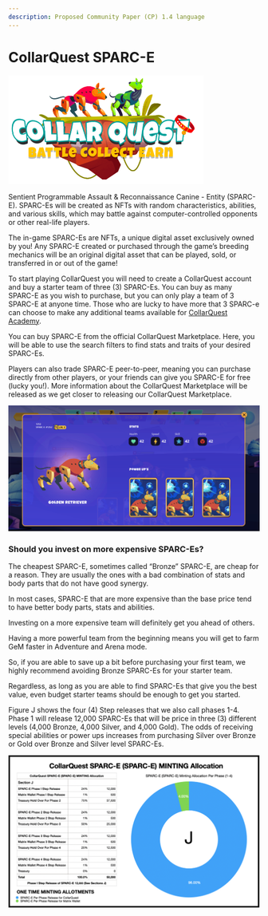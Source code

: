```yaml
---
description: Proposed Community Paper (CP) 1.4 language
---
```


# CollarQuest SPARC-E

![](../../.gitbook/assets/CollarQuest-SM.png)

Sentient Programmable Assault & Reconnaissance Canine - Entity (SPARC-E).  SPARC-Es will be created as NFTs with random characteristics, abilities, and various skills, which may battle against computer-controlled opponents or other real-life players.

The in-game SPARC-Es are NFTs, a unique digital asset exclusively owned by you! Any SPARC-E created or purchased through the game’s breeding mechanics will be an original digital asset that can be played, sold, or transferred in or out of the game!

To start playing CollarQuest you will need to create a CollarQuest account and buy a starter team of three (3) SPARC-Es.  You can buy as many SPARC-E as you wish to purchase, but you can only play a team of 3 SPARC-E at anyone time.  Those who are lucky to have more that 3 SPARC-e can choose to make any additional teams available for [CollarQuest Academy](../../collarquest/collarquest/collarquest-academy.md).

You can buy SPARC-E from the official CollarQuest Marketplace. Here, you will be able to use the search filters to find stats and traits of your desired SPARC-Es.

Players can also trade SPARC-E peer-to-peer, meaning you can purchase directly from other players, or your friends can give you SPARC-E for free (lucky you!).  More information about the CollarQuest Marketplace will be released as we get closer to releasing our CollarQuest Marketplace.

![SPARC-E STATS](../../.gitbook/assets/SPARC-E.png)

### Should you invest on more expensive SPARC-Es?

The cheapest SPARC-E, sometimes called “Bronze” SPARC-E, are cheap for a reason. They are usually the ones with a bad combination of stats and body parts that do not have good synergy.

In most cases, SPARC-E that are more expensive than the base price tend to have better body parts, stats and abilities.

Investing on a more expensive team will definitely get you ahead of others.

Having a more powerful team from the beginning means you will get to farm GeM faster in Adventure and Arena mode.

So, if you are able to save up a bit before purchasing your first team, we highly recommend avoiding Bronze SPARC-Es for your starter team.

Regardless, as long as you are able to find SPARC-Es that give you the best value, even budget starter teams should be enough to get you started.

Figure J shows the four (4) Step releases that we also call phases 1-4.  Phase 1 will release 12,000 SPARC-Es that will be price in three (3) different levels (4,000 Bronze, 4,000 Silver, and 4,000 Gold).  The odds of receiving special abilities or power ups increases from purchasing Silver over Bronze or Gold over Bronze and Silver level SPARC-Es.

![Figure J (Subject to change)](<../../.gitbook/assets/SPARC-E Minting.png>)
